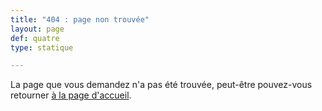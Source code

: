 ```yaml
---
title: "404 : page non trouvée"
layout: page
def: quatre
type: statique

---
```

La page que vous demandez n'a pas été trouvée, peut-être pouvez-vous retourner [à la page d'accueil](/).
